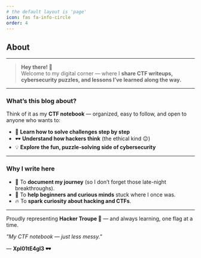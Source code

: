 ```yaml
---
# the default layout is 'page'
icon: fas fa-info-circle
order: 4
---
```


## About 
---

> **Hey there! 👋**  
> Welcome to my digital corner — where I **share CTF writeups, cybersecurity puzzles, and lessons I’ve learned along the way.**

---

### What’s this blog about?  
Think of it as my **CTF notebook** — organized, easy to follow, and open to anyone who wants to:  
- 📖 **Learn how to solve challenges step by step**  
- 🕶️ **Understand how hackers think** (the ethical kind 😉)  
- 💡 **Explore the fun, puzzle-solving side of cybersecurity**

---

### Why I write here  
- 📝 To **document my journey** (so I don’t forget those late-night breakthroughs).  
- 🤝 To **help beginners and curious minds** stuck where I once was.  
- 🔥 To **spark curiosity about hacking and CTFs**.

---

Proudly representing **Hacker Troupe 💪** — and always learning, one flag at a time.  

*"My CTF notebook — just less messy."*  

— **Xpl01tE4gl3 🕶️**
